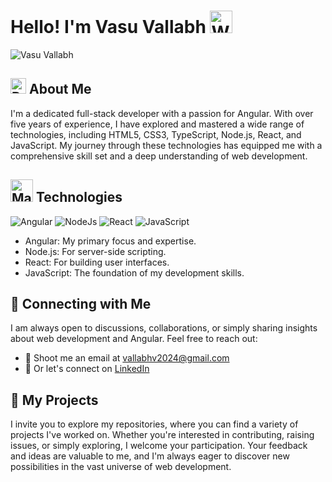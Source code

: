 # Hello! I'm Vasu Vallabh <img src="https://raw.githubusercontent.com/Tarikul-Islam-Anik/Animated-Fluent-Emojis/master/Emojis/Hand%20gestures/Waving%20Hand%20Medium-Light%20Skin%20Tone.png" alt="Waving Hand" width="36" height="36" />
![Vasu Vallabh](https://github.com/Vasu-Vallabh/Vasu-Vallabh/assets/101351789/4434e07c-b8b1-4f9a-aa89-0710317f79e1)

## <img src="https://raw.githubusercontent.com/Tarikul-Islam-Anik/Animated-Fluent-Emojis/master/Emojis/Travel%20and%20places/Rocket.png" alt="Rocket" width="25" height="25" /> About Me
I'm a dedicated full-stack developer with a passion for Angular. With over five years of experience, I have explored and mastered a wide range of technologies, including HTML5, CSS3, TypeScript, Node.js, React, and JavaScript. My journey through these technologies has equipped me with a comprehensive skill set and a deep understanding of web development.

## <img src="https://raw.githubusercontent.com/Tarikul-Islam-Anik/Animated-Fluent-Emojis/master/Emojis/People/Man%20Technologist.png" alt="Man Technologist" width="36" height="36" /> Technologies
![Angular](https://img.shields.io/badge/-Angular-DD0031?logo=angular)
![NodeJs](https://img.shields.io/badge/-Nodejs-43853D?logo=Node.js)
![React](https://img.shields.io/badge/-React-61DAFB?logo=react)
![JavaScript](https://img.shields.io/badge/-JavaScript-black?logo=javascript)

- Angular: My primary focus and expertise.
- Node.js: For server-side scripting.
- React: For building user interfaces.
- JavaScript: The foundation of my development skills.

## 🎯 Connecting with Me
I am always open to discussions, collaborations, or simply sharing insights about web development and Angular. Feel free to reach out:
- 📧 Shoot me an email at [vallabhv2024@gmail.com](mailto:vallabhv2024@gmail.com)
- 💼 Or let's connect on [LinkedIn](https://www.linkedin.com/in/vasuvallabh)

## 📄 My Projects
I invite you to explore my repositories, where you can find a variety of projects I've worked on. Whether you're interested in contributing, raising issues, or simply exploring, I welcome your participation. Your feedback and ideas are valuable to me, and I'm always eager to discover new possibilities in the vast universe of web development.
